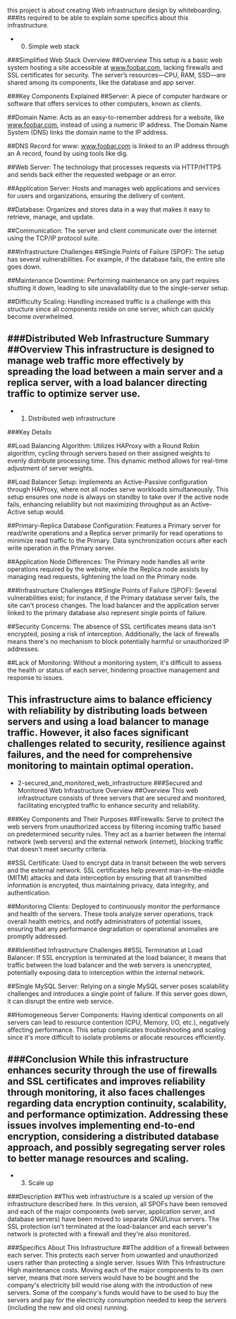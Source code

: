 this project is about creating Web infrastructure design by whiteboarding.
###its required to be able to explain some specifics about this infrastructure.

* 0. Simple web stack

###Simplified Web Stack Overview
##Overview
This setup is a basic web system hosting a site accessible at www.foobar.com, lacking firewalls and SSL certificates for security. The server’s resources—CPU, RAM, SSD—are shared among its components, like the database and app server.

###Key Components Explained
##Server: A piece of computer hardware or software that offers services to other computers, known as clients.

##Domain Name: Acts as an easy-to-remember address for a website, like www.foobar.com, instead of using a numeric IP address. The Domain Name System (DNS) links the domain name to the IP address.

##DNS Record for www: www.foobar.com is linked to an IP address through an A record, found by using tools like dig.

##Web Server: The technology that processes requests via HTTP/HTTPS and sends back either the requested webpage or an error.

##Application Server: Hosts and manages web applications and services for users and organizations, ensuring the delivery of content.

##Database: Organizes and stores data in a way that makes it easy to retrieve, manage, and update.

##Communication: The server and client communicate over the internet using the TCP/IP protocol suite.

###Infrastructure Challenges
##Single Points of Failure (SPOF): The setup has several vulnerabilities. For example, if the database fails, the entire site goes down.

##Maintenance Downtime: Performing maintenance on any part requires shutting it down, leading to site unavailability due to the single-server setup.

##Difficulty Scaling: Handling increased traffic is a challenge with this structure since all components reside on one server, which can quickly become overwhelmed.

###Distributed Web Infrastructure Summary
##Overview
This infrastructure is designed to manage web traffic more effectively by spreading the load between a main server and a replica server, with a load balancer directing traffic to optimize server use.
--------------------------------------------------------------------------------------------------------------------------------------

* 1. Distributed web infrastructure

###Key Details

##Load Balancing Algorithm: Utilizes HAProxy with a Round Robin algorithm, cycling through servers based on their assigned weights to evenly distribute processing time. This dynamic method allows for real-time adjustment of server weights.

##Load Balancer Setup: Implements an Active-Passive configuration through HAProxy, where not all nodes serve workloads simultaneously. This setup ensures one node is always on standby to take over if the active node fails, enhancing reliability but not maximizing throughput as an Active-Active setup would.

##Primary-Replica Database Configuration: Features a Primary server for read/write operations and a Replica server primarily for read operations to minimize read traffic to the Primary. Data synchronization occurs after each write operation in the Primary server.

##Application Node Differences: The Primary node handles all write operations required by the website, while the Replica node assists by managing read requests, lightening the load on the Primary node.

###Infrastructure Challenges
##Single Points of Failure (SPOF): Several vulnerabilities exist; for instance, if the Primary database server fails, the site can't process changes. The load balancer and the application server linked to the primary database also represent single points of failure.

##Security Concerns: The absence of SSL certificates means data isn't encrypted, posing a risk of interception. Additionally, the lack of firewalls means there's no mechanism to block potentially harmful or unauthorized IP addresses.

##Lack of Monitoring: Without a monitoring system, it's difficult to assess the health or status of each server, hindering proactive management and response to issues.

This infrastructure aims to balance efficiency with reliability by distributing loads between servers and using a load balancer to manage traffic. However, it also faces significant challenges related to security, resilience against failures, and the need for comprehensive monitoring to maintain optimal operation.
-------------------------------------------------------------------------------------------------------------------------------------------------

* 2-secured_and_monitored_web_infrastructure
###Secured and Monitored Web Infrastructure Overview
##Overview
This web infrastructure consists of three servers that are secured and monitored, facilitating encrypted traffic to enhance security and reliability.

###Key Components and Their Purposes
##Firewalls: Serve to protect the web servers from unauthorized access by filtering incoming traffic based on predetermined security rules. They act as a barrier between the internal network (web servers) and the external network (internet), blocking traffic that doesn't meet security criteria.

##SSL Certificate: Used to encrypt data in transit between the web servers and the external network. SSL certificates help prevent man-in-the-middle (MITM) attacks and data interception by ensuring that all transmitted information is encrypted, thus maintaining privacy, data integrity, and authentication.

##Monitoring Clients: Deployed to continuously monitor the performance and health of the servers. These tools analyze server operations, track overall health metrics, and notify administrators of potential issues, ensuring that any performance degradation or operational anomalies are promptly addressed.

###Identified Infrastructure Challenges
##SSL Termination at Load Balancer: If SSL encryption is terminated at the load balancer, it means that traffic between the load balancer and the web servers is unencrypted, potentially exposing data to interception within the internal network.

##Single MySQL Server: Relying on a single MySQL server poses scalability challenges and introduces a single point of failure. If this server goes down, it can disrupt the entire web service.

##Homogeneous Server Components: Having identical components on all servers can lead to resource contention (CPU, Memory, I/O, etc.), negatively affecting performance. This setup complicates troubleshooting and scaling since it's more difficult to isolate problems or allocate resources efficiently.

###Conclusion
While this infrastructure enhances security through the use of firewalls and SSL certificates and improves reliability through monitoring, it also faces challenges regarding data encryption continuity, scalability, and performance optimization. Addressing these issues involves implementing end-to-end encryption, considering a distributed database approach, and possibly segregating server roles to better manage resources and scaling.
-------------------------------------------------------------------------------------------------------------------------------------------------
* 3. Scale up

###Description
##This web infrastructure is a scaled up version of the infrastructure described here. In this version, all SPOFs have been removed and each of the major components (web server, application server, and database servers) have been moved to separate GNU/Linux servers. The SSL protection isn't terminated at the load-balancer and each server's network is protected with a firewall and they're also monitored.

###Specifics About This Infrastructure
##The addition of a firewall between each server.
This protects each server from unwanted and unauthorized users rather than protecting a single server.
Issues With This Infrastructure
High maintenance costs.
Moving each of the major components to its own server, means that more servers would have to be bought and the company's electricity bill would rise along with the introduction of new servers. Some of the company's funds would have to be used to buy the servers and pay for the electricity consumption needed to keep the servers (including the new and old ones) running.
